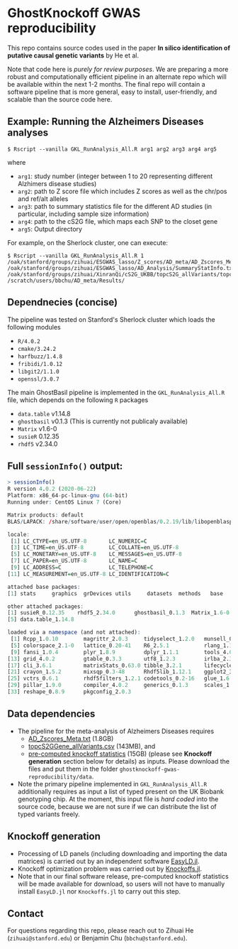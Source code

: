 # GhostKnockoff GWAS reproducibility

This repo contains source codes used in the paper **In silico identification of putative causal genetic variants** by He et al. 

Note that code here is *purely for review purposes*. We are preparing a more robust and computationally efficient pipeline in an alternate repo which will be available within the next 1-2 months. The final repo will contain a software pipeline that is more general, easy to install, user-friendly, and scalable than the source code here. 

## Example: Running the Alzheimers Diseases analyses

```shell
$ Rscript --vanilla GKL_RunAnalysis_All.R arg1 arg2 arg3 arg4 arg5
```
where 
+ `arg1`: study number (integer between 1 to 20 representing different Alzhimers disease studies)
+ `arg2`: path to Z score file which includes Z scores as well as the chr/pos and ref/alt alleles
+ `arg3`: path to summary statistics file for the different AD studies (in particular, including sample size information)
+ `arg4`: path to the cS2G file, which maps each SNP to the closet gene
+ `arg5`: Output directory

For example, on the Sherlock cluster, one can execute:

```shell
$ Rscript --vanilla GKL_RunAnalysis_All.R 1 /oak/stanford/groups/zihuai/ESGWAS_lasso/Z_scores/AD_meta/AD_Zscores_Meta.txt /oak/stanford/groups/zihuai/ESGWAS_lasso/AD_Analysis/SummaryStatInfo.txt /oak/stanford/groups/zihuai/XinranQi/cS2G_UKBB/topcS2G_allVariants/topcS2GGene_allVariants.csv /scratch/users/bbchu/AD_meta/Results/
```

## Dependnecies (concise)

The pipeline was tested on Stanford's Sherlock cluster which loads the following modules 
+ `R/4.0.2`
+ `cmake/3.24.2`
+ `harfbuzz/1.4.8`
+ `fribidi/1.0.12`
+ `libgit2/1.1.0`
+ `openssl/3.0.7`

The main GhostBasil pipeline is implemented in the `GKL_RunAnalysis_All.R` file, which depends on the following `R` packages

+ `data.table` v1.14.8
+ `ghostbasil` v0.1.3 (This is currently not publicaly available)
+ `Matrix` v1.6-0
+ `susieR` 0.12.35
+ `rhdf5` v2.34.0

## Full `sessionInfo()` output:

```R
> sessionInfo()
R version 4.0.2 (2020-06-22)
Platform: x86_64-pc-linux-gnu (64-bit)
Running under: CentOS Linux 7 (Core)

Matrix products: default
BLAS/LAPACK: /share/software/user/open/openblas/0.2.19/lib/libopenblasp-r0.2.19.so

locale:
 [1] LC_CTYPE=en_US.UTF-8       LC_NUMERIC=C              
 [3] LC_TIME=en_US.UTF-8        LC_COLLATE=en_US.UTF-8    
 [5] LC_MONETARY=en_US.UTF-8    LC_MESSAGES=en_US.UTF-8   
 [7] LC_PAPER=en_US.UTF-8       LC_NAME=C                 
 [9] LC_ADDRESS=C               LC_TELEPHONE=C            
[11] LC_MEASUREMENT=en_US.UTF-8 LC_IDENTIFICATION=C       

attached base packages:
[1] stats     graphics  grDevices utils     datasets  methods   base     

other attached packages:
[1] susieR_0.12.35    rhdf5_2.34.0      ghostbasil_0.1.3  Matrix_1.6-0     
[5] data.table_1.14.8

loaded via a namespace (and not attached):
 [1] Rcpp_1.0.10        magrittr_2.0.3     tidyselect_1.2.0   munsell_0.5.0     
 [5] colorspace_2.1-0   lattice_0.20-41    R6_2.5.1           rlang_1.1.0       
 [9] fansi_1.0.4        plyr_1.8.9         dplyr_1.1.1        tools_4.0.2       
[13] grid_4.0.2         gtable_0.3.3       utf8_1.2.3         irlba_2.3.5.1     
[17] cli_3.6.1          matrixStats_0.63.0 tibble_3.2.1       lifecycle_1.0.3   
[21] crayon_1.5.2       mixsqp_0.3-48      Rhdf5lib_1.12.1    ggplot2_3.4.2     
[25] vctrs_0.6.1        rhdf5filters_1.2.1 codetools_0.2-16   glue_1.6.2        
[29] pillar_1.9.0       compiler_4.0.2     generics_0.1.3     scales_1.2.1      
[33] reshape_0.8.9      pkgconfig_2.0.3
```

## Data dependencies

+ The pipeline for the meta-analysis of Alzheimers Diseases requires 
    - [AD_Zscores_Meta.txt]() (1.8GB)
    - [topcS2GGene_allVariants.csv]() (143MB), and 
    - [pre-computed knockoff statistics]() (15GB) (please see **Knockoff generation** section below for details)
as inputs. Please download the files and put them in the folder `ghostknockoff-gwas-reproducibility/data`.
+ Note the primary pipeline implemented in `GKL_RunAnalysis_All.R` additionally requires as input a list of typed present on the UK Biobank genotyping chip. At the moment, this input file is *hard coded* into the source code, because we are not sure if we can distribute the list of typed variants freely. 


## Knockoff generation

+ Processing of LD panels (including downloading and importing the data matrices) is carried out by an independent software [EasyLD.jl](https://github.com/biona001/EasyLD.jl).
+ Knockoff optimization problem was carried out by [Knockoffs.jl](https://github.com/biona001/Knockoffs.jl). 
+ Note that in our final software release, pre-computed knockoff statistics will be made available for download, so users will not have to manually install `EasyLD.jl` nor `Knockoffs.jl` to carry out this step.

## Contact

For questions regarding this repo, please reach out to Zihuai He (`zihuai@stanford.edu`) or Benjamin Chu (`bbchu@stanford.edu`). 
